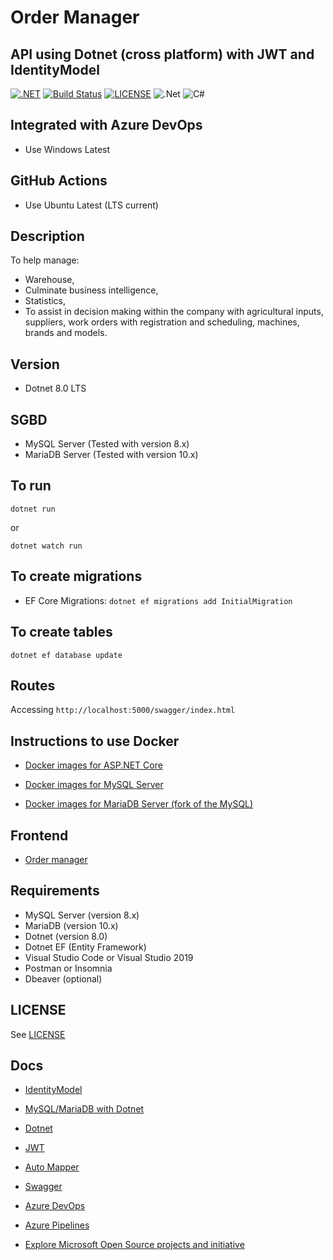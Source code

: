 # Order Manager

## API using Dotnet (cross platform) with JWT and IdentityModel

[![.NET](https://github.com/leandrocunha526/ordermanager-dotnet/actions/workflows/dotnet.yml/badge.svg)](https://github.com/leandrocunha526/ordermanager-dotnet/actions/workflows/dotnet.yml)
[![Build Status](https://dev.azure.com/leandrocunha520/ordermanager-dotnet/_apis/build/status/leandrocunha526.ordermanager-dotnet?branchName=main)](https://dev.azure.com/leandrocunha520/ordermanager-dotnet/_build/latest?definitionId=10&branchName=main)
[![LICENSE](https://img.shields.io/github/license/vitorserrano/task-manager?color=7159C1)](LICENSE.md)
![.Net](https://img.shields.io/badge/.NET-5C2D91?style=for-the-badge&logo=.net&logoColor=white)
![C#](https://img.shields.io/badge/c%23-%23239120.svg?style=for-the-badge&logo=c-sharp&logoColor=white)

## Integrated with Azure DevOps

- Use Windows Latest

## GitHub Actions

- Use Ubuntu Latest (LTS current)

## Description

To help manage:

- Warehouse,
- Culminate business intelligence,
- Statistics,
- To assist in decision making within the company with agricultural inputs, suppliers, work orders with registration and scheduling, machines, brands and models.

## Version

- Dotnet 8.0 LTS

## SGBD

- MySQL Server (Tested with version 8.x)
- MariaDB Server (Tested with version 10.x)

## To run

`dotnet run`

or

`dotnet watch run`

## To create migrations

- EF Core Migrations: `dotnet ef migrations add InitialMigration`

## To create tables

`dotnet ef database update`

## Routes

Accessing `http://localhost:5000/swagger/index.html`

## Instructions to use Docker

- [Docker images for ASP.NET Core](https://docs.microsoft.com/en-us/aspnet/core/host-and-deploy/docker/building-net-docker-images?view=aspnetcore-8.0)

- [Docker images for MySQL Server](https://hub.docker.com/_/mysql)

- [Docker images for MariaDB Server (fork of the MySQL)](https://hub.docker.com/_/mariadb)

## Frontend

- [Order manager](https://github.com/leandrocunha526/ordermanager)

## Requirements

- MySQL Server (version 8.x)
- MariaDB (version 10.x)
- Dotnet (version 8.0)
- Dotnet EF (Entity Framework)
- Visual Studio Code or Visual Studio 2019
- Postman or Insomnia
- Dbeaver (optional)

## LICENSE

See [LICENSE](LICENSE.md)

## Docs

- [IdentityModel](https://identitymodel.readthedocs.io/en/latest/)
- [MySQL/MariaDB with Dotnet](https://github.com/PomeloFoundation/Pomelo.EntityFrameworkCore.MySql)
- [Dotnet](https://docs.microsoft.com/en-us/dotnet/)
- [JWT](https://jwt.io/)
- [Auto Mapper](https://docs.automapper.org/en/stable/Getting-started.html)
- [Swagger](https://swagger.io/)
- [Azure DevOps](https://azure.microsoft.com/pt-br/services/devops/#overview)
- [Azure Pipelines](https://docs.microsoft.com/pt-br/azure/devops/pipelines/ecosystems/dotnet-core?view=azure-devops&tabs=dotnetfive)

- [Explore Microsoft Open Source projects and initiative](https://opensource.microsoft.com/)
